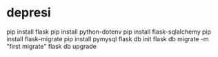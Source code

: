 # depresi

pip install flask
pip install python-dotenv
pip install flask-sqlalchemy
pip install flask-migrate
pip install pymysql
flask db init
flask db migrate -m "first migrate"
flask db upgrade
